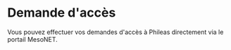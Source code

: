# Demande d'accès

Vous pouvez effectuer vos demandes d'accès à Phileas directement via le portail MesoNET.